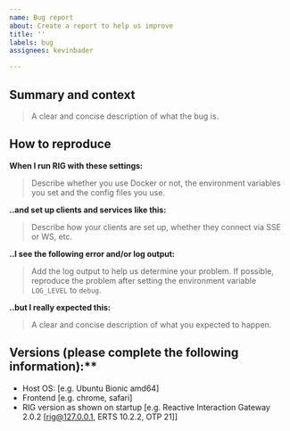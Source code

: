 ```yaml
---
name: Bug report
about: Create a report to help us improve
title: ''
labels: bug
assignees: kevinbader

---
```


## Summary and context

> A clear and concise description of what the bug is.

## How to reproduce

**When I run RIG with these settings:**

> Describe whether you use Docker or not, the environment variables you set and the config files you use.

**..and set up clients and services like this:**

> Describe how your clients are set up, whether they connect via SSE or WS, etc.

**..I see the following error and/or log output:**

> Add the log output to help us determine your problem. If possible, reproduce the problem after setting the environment variable `LOG_LEVEL` to `debug`.

**..but I really expected this:**

> A clear and concise description of what you expected to happen.

## Versions (please complete the following information):**

 - Host OS: [e.g. Ubuntu Bionic amd64]
 - Frontend [e.g. chrome, safari]
 - RIG version as shown on startup [e.g. Reactive Interaction Gateway 2.0.2 [rig@127.0.0.1, ERTS 10.2.2, OTP 21]]
